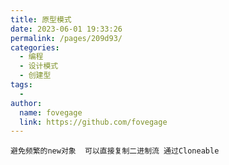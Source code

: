 ```yaml
---
title: 原型模式
date: 2023-06-01 19:33:26
permalink: /pages/209d93/
categories:
  - 编程
  - 设计模式
  - 创建型
tags:
  - 
author: 
  name: fovegage
  link: https://github.com/fovegage
---
```

```
避免频繁的new对象  可以直接复制二进制流 通过Cloneable
```